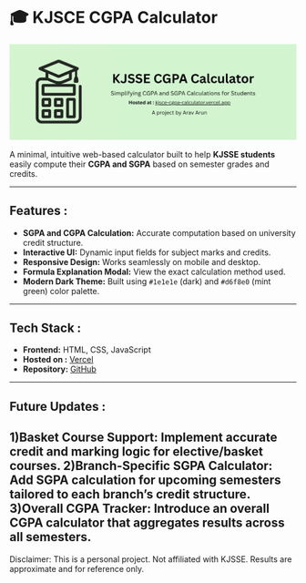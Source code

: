 # 🎓 KJSCE CGPA Calculator

![KJSCE CGPA Calculator Logo](./banner.png)

A minimal, intuitive web-based calculator built to help **KJSSE students** easily compute their **CGPA and SGPA** based on semester grades and credits.  

---

## Features :

- **SGPA and CGPA Calculation:** Accurate computation based on university credit structure.  
- **Interactive UI:** Dynamic input fields for subject marks and credits.  
- **Responsive Design:** Works seamlessly on mobile and desktop.  
- **Formula Explanation Modal:** View the exact calculation method used.  
- **Modern Dark Theme:** Built using `#1e1e1e` (dark) and `#d6f8e0` (mint green) color palette.

---

## Tech Stack : 

- **Frontend:** HTML, CSS, JavaScript  
- **Hosted on :** [Vercel](https://kjsce-cgpa-calculator.vercel.app)  
- **Repository:** [GitHub](https://github.com/Arav-Arun/KJSCE-CGPA-Calculator/)  

---
## Future Updates : 
1)Basket Course Support: Implement accurate credit and marking logic for elective/basket courses.
2)Branch-Specific SGPA Calculator: Add SGPA calculation for upcoming semesters tailored to each branch’s credit structure.
3)Overall CGPA Tracker: Introduce an overall CGPA calculator that aggregates results across all semesters.
---
Disclaimer: This is a personal project. Not affiliated with KJSSE. Results are approximate and for reference only.
